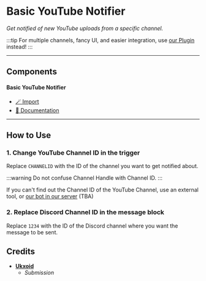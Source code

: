 # Basic YouTube Notifier

_Get notified of new YouTube uploads from a specific channel._

:::tip
For multiple channels, fancy UI, and easier integration, use [our Plugin](../p/p/youtube-video-notifier.md) instead!
:::

---

## Components

#### Basic YouTube Notifier

- [🪄 Import](https://inventor.gg/dash/share/component/330c0305175d473da300d1309fd28b2d)
- [📙 Documentation](#how-to-use)

---

## How to Use

### 1. Change YouTube Channel ID in the trigger

Replace `CHANNELID` with the ID of the channel you want to get notified about.

:::warning
Do not confuse Channel Handle with Channel ID.
:::

If you can't find out the Channel ID of the YouTube Channel, use an external tool, or [our bot in our server](https://dsc.gg/inventutor) (TBA)

### 2. Replace Discord Channel ID in the message block

Replace `1234` with the ID of the Discord channel where you want the message to be sent.

## Credits

- **[Ukxoid](https://discord.com/users/1251642853692539091)**
  - _Submission_
